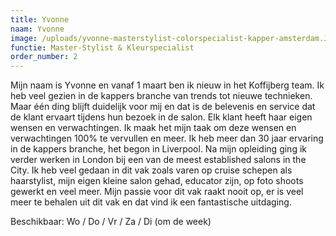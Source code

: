 ```yaml
---
title: Yvonne
naam: Yvonne
image: /uploads/yvonne-masterstylist-colorspecialist-kapper-amsterdam.JPG
functie: Master-Stylist & Kleurspecialist
order_number: 2
---
```


Mijn naam is Yvonne en vanaf 1 maart ben ik nieuw in het Koffijberg team. Ik heb veel gezien in de kappers branche van trends tot nieuwe technieken. Maar &eacute;&eacute;n ding blijft duidelijk voor mij en dat is de belevenis en service dat de klant ervaart tijdens hun bezoek in de salon. Elk klant heeft haar eigen wensen en verwachtingen. Ik maak het mijn taak om deze wensen en verwachtingen 100% te vervullen en meer. Ik heb meer dan 30 jaar ervaring in de kappers branche, het begon in Liverpool. Na mijn opleiding ging ik verder werken in London bij een van de meest established salons in the City. Ik heb veel gedaan in dit vak zoals varen op cruise schepen als haarstylist, mijn eigen kleine salon gehad, educator zijn, op foto shoots gewerkt en veel meer. Mijn passie voor dit vak raakt nooit op, er is veel meer te behalen uit dit vak en dat vind ik een fantastische uitdaging.

Beschikbaar: Wo / Do / Vr / Za / Di (om de week)